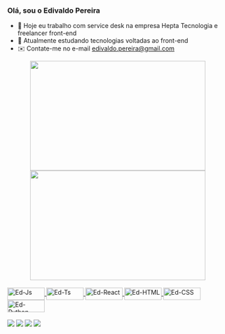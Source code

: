 ### Olá, sou o Edivaldo Pereira


- 🔭 Hoje eu trabalho com service desk na empresa Hepta Tecnologia  e freelancer front-end
- 🌱 Atualmente estudando tecnologias voltadas ao front-end
- ✉️ Contate-me no e-mail edivaldo.pereira@gmail.com

<div align="center">
  <a href="https://github.com/edivaldopereira">
  <img height="250px" width="400px" src="https://github-readme-stats.vercel.app/api?username=edivaldopereira&show_icons=true&theme=dark&include_all_commits=true&count_private=true"/>
  <img height="250px" width="400px" src="https://github-readme-stats.vercel.app/api/top-langs/?username=edivaldopereira&layout=compact&langs_count=7&theme=dark"/>
</div>
  <div style="display: inline_block"><br>
  <img align="center" alt="Ed-Js" height="28" width="85" src="https://img.shields.io/badge/JavaScript-F7DF1E?style=for-the-badge&logo=javascript&logoColor=black">
  <img align="center" alt="Ed-Ts" height="28" width="85" src="https://img.shields.io/badge/TypeScript-007ACC?style=for-the-badge&logo=typescript&logoColor=white">
  <img align="center" alt="Ed-React" height="28" width="85" src="https://img.shields.io/badge/React-20232A?style=for-the-badge&logo=react&logoColor=61DAFB">
  <img align="center" alt="Ed-HTML" height="28" width="85" src="https://img.shields.io/badge/HTML5-E34F26?style=for-the-badge&logo=html5&logoColor=white">
  <img align="center" alt="Ed-CSS" height="28" width="85" src="https://img.shields.io/badge/CSS3-1572B6?style=for-the-badge&logo=css3&logoColor=white">
  <img align="center" alt="Ed-Python" height="28" width="85" src="https://img.shields.io/badge/Python-14354C?style=for-the-badge&logo=python&logoColor=white">
  
</div>
  <br />
  <div>
     <a href = "mailto:edivaldo.pereira@gmail.com"><img src="https://img.shields.io/badge/Gmail-D14836?style=for-the-badge&logo=gmail&logoColor=white" target="_blank"></a>
  <a href="https://www.linkedin.com/in/epereira1974/" target="_blank"><img src="https://img.shields.io/badge/-LinkedIn-%230077B5?style=for-the-badge&logo=linkedin&logoColor=white" target="_blank"></a> 
     <a href="https://twitter.com/ep0603" target="_blank"><img src="https://img.shields.io/badge/Twitter-1DA1F2?style=for-the-badge&logo=twitter&logoColor=white" target="_blank"></a> 
     <a href="https://wa.me/61999592323" target="_blank"><img src="https://img.shields.io/badge/WhatsApp-25D366?style=for-the-badge&logo=whatsapp&logoColor=white" target="_blank"></a> 
    
   </div>
